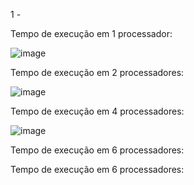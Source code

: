 1 - 

Tempo de execução em 1 processador:

![image](https://github.com/Julian-CT/Computa-oParalelaLab/assets/144359181/6dc3a7fe-4544-4881-8d17-94e58c418a65)

Tempo de execução em 2 processadores:

![image](https://github.com/Julian-CT/Computa-oParalelaLab/assets/144359181/573376ab-f63e-4731-a121-3e122caa4381)

Tempo de execução em 4 processadores:

![image](https://github.com/Julian-CT/Computa-oParalelaLab/assets/144359181/2d6b0d66-0c9d-40f2-8f50-f38a946d7325)

Tempo de execução em 6 processadores:


Tempo de execução em 6 processadores:

